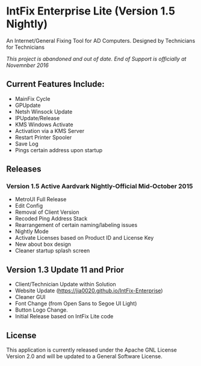 # IntFix Enterprise Lite (Version 1.5 Nightly)
An Internet/General Fixing Tool for AD Computers. 
Designed by Technicians for Technicians

_This project is abandoned and out of date. End of Support is officially at Novemnber 2016_
## Current Features Include:
- MainFix Cycle
 - GPUpdate
 - Netsh Winsock Update
 - IPUpdate/Release
- KMS Windows Activate
 - Activation via a KMS Server
- Restart Printer Spooler
- Save Log
- Pings certain address upon startup

## Releases

### Version 1.5		Active Aardvark		Nightly-Official	Mid-October 2015
- MetroUI Full Release
- Edit Config
- Removal of Client Version
- Recoded Ping Address Stack
- Rearrangement of certain naming/labeling issues
- Nightly Mode
- Activate Licenses based on Product ID and License Key
- New about box design
- Cleaner startup splash screen

## Version 1.3 Update 11 and Prior
- Client/Technician Update within Solution
- Website Update (https://jia0020.github.io/IntFix-Enterprise)
- Cleaner GUI
- Font Change (from Open Sans to Segoe UI Light)
- Button Logo Change.
- Initial Release based on IntFix Lite code

## License
This application is currently released under the Apache GNL License Version 2.0 and will be updated to a General Software License.
